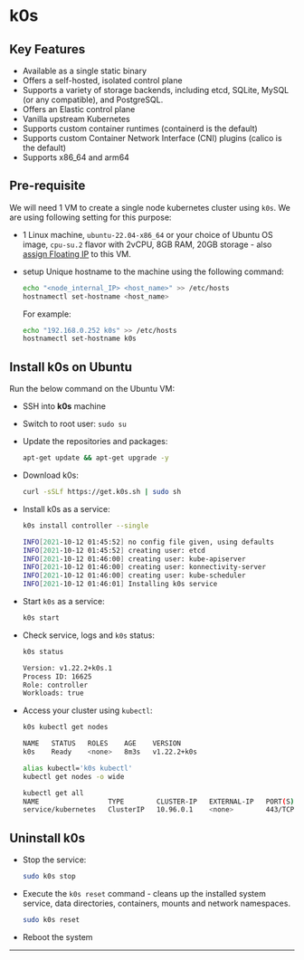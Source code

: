# k0s

## Key Features

- Available as a single static binary
- Offers a self-hosted, isolated control plane
- Supports a variety of storage backends, including etcd, SQLite, MySQL (or any
  compatible), and PostgreSQL.
- Offers an Elastic control plane
- Vanilla upstream Kubernetes
- Supports custom container runtimes (containerd is the default)
- Supports custom Container Network Interface (CNI) plugins (calico is the default)
- Supports x86_64 and arm64

## Pre-requisite

We will need 1 VM to create a single node kubernetes cluster using `k0s`.
We are using following setting for this purpose:

- 1 Linux machine, `ubuntu-22.04-x86_64` or your choice of Ubuntu OS image,
  `cpu-su.2` flavor with 2vCPU, 8GB RAM, 20GB storage - also [assign Floating IP](../../openstack/create-and-connect-to-the-VM/assign-a-floating-IP.md)
  to this VM.

- setup Unique hostname to the machine using the following command:

    ```sh
    echo "<node_internal_IP> <host_name>" >> /etc/hosts
    hostnamectl set-hostname <host_name>
    ```

    For example:

    ```sh
    echo "192.168.0.252 k0s" >> /etc/hosts
    hostnamectl set-hostname k0s
    ```

## Install k0s on Ubuntu

Run the below command on the Ubuntu VM:

- SSH into **k0s** machine

- Switch to root user: `sudo su`

- Update the repositories and packages:

    ```sh
    apt-get update && apt-get upgrade -y
    ```

- Download k0s:

    ```sh
    curl -sSLf https://get.k0s.sh | sudo sh
    ```

- Install k0s as a service:

    ```sh
    k0s install controller --single

    INFO[2021-10-12 01:45:52] no config file given, using defaults
    INFO[2021-10-12 01:45:52] creating user: etcd
    INFO[2021-10-12 01:46:00] creating user: kube-apiserver
    INFO[2021-10-12 01:46:00] creating user: konnectivity-server
    INFO[2021-10-12 01:46:00] creating user: kube-scheduler
    INFO[2021-10-12 01:46:01] Installing k0s service
    ```

- Start `k0s` as a service:

    ```sh
    k0s start
    ```

- Check service, logs and `k0s` status:

    ```sh
    k0s status

    Version: v1.22.2+k0s.1
    Process ID: 16625
    Role: controller
    Workloads: true
    ```

- Access your cluster using `kubectl`:

    ```sh
    k0s kubectl get nodes

    NAME   STATUS   ROLES    AGE    VERSION
    k0s    Ready    <none>   8m3s   v1.22.2+k0s
    ```

    ```sh
    alias kubectl='k0s kubectl'
    kubectl get nodes -o wide
    ```

    ```sh
    kubectl get all
    NAME                 TYPE        CLUSTER-IP   EXTERNAL-IP   PORT(S)   AGE
    service/kubernetes   ClusterIP   10.96.0.1    <none>        443/TCP   38s
    ```

## Uninstall k0s

- Stop the service:

    ```sh
    sudo k0s stop
    ```

- Execute the `k0s reset` command - cleans up the installed system service, data
  directories, containers, mounts and network namespaces.

    ```sh
    sudo k0s reset
    ```

- Reboot the system

---
